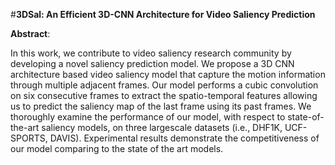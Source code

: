 #**3DSal: An Efficient 3D-CNN Architecture for Video Saliency Prediction**

**Abstract**:

In this work, we contribute to video saliency research community by developing a novel saliency prediction model. We propose a 3D CNN architecture based video saliency model that capture the motion information through multiple adjacent frames. Our model performs a cubic convolution on six consecutive frames to extract the spatio-temporal features allowing us to predict the saliency map of the last frame using its past frames. We thoroughly examine the performance of our model, with respect to state-of-the-art saliency models, on three largescale datasets (i.e., DHF1K, UCF-SPORTS, DAVIS). Experimental results demonstrate the competitiveness of our model comparing to the state of the art models.
